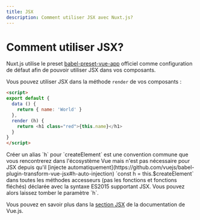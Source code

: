 ```yaml
---
title: JSX
description: Comment utiliser JSX avec Nuxt.js?
---
```


# Comment utiliser JSX?

Nuxt.js utilise le preset [babel-preset-vue-app](https://github.com/vuejs/babel-preset-vue-app) officiel comme configuration de défaut afin de pouvoir utiliser JSX dans vos composants.

Vous pouvez utiliser JSX dans la méthode `render` de vos composants :

```html
<script>
export default {
  data () {
    return { name: 'World' }
  },
  render (h) {
    return <h1 class="red">{this.name}</h1>
  }
}
</script>
```

<p class="Alert Alert--info">Créer un alias `h` pour `createElement` est une convention commune que vous rencontrerez dans l'écosystème Vue mais n'est pas nécessaire pour JSX depuis qu'il [injecte automatiquement](https://github.com/vuejs/babel-plugin-transform-vue-jsx#h-auto-injection) `const h = this.$createElement` dans toutes les méthodes accesseurs (pas les fonctions et fonctions fléchés) déclarée avec la syntaxe ES2015 supportant JSX. Vous pouvez alors laissez tomber le paramètre `h`.</p>

Vous pouvez en savoir plus dans la [section JSX](https://vuejs.org/v2/guide/render-function.html#JSX) de la documentation de Vue.js.
